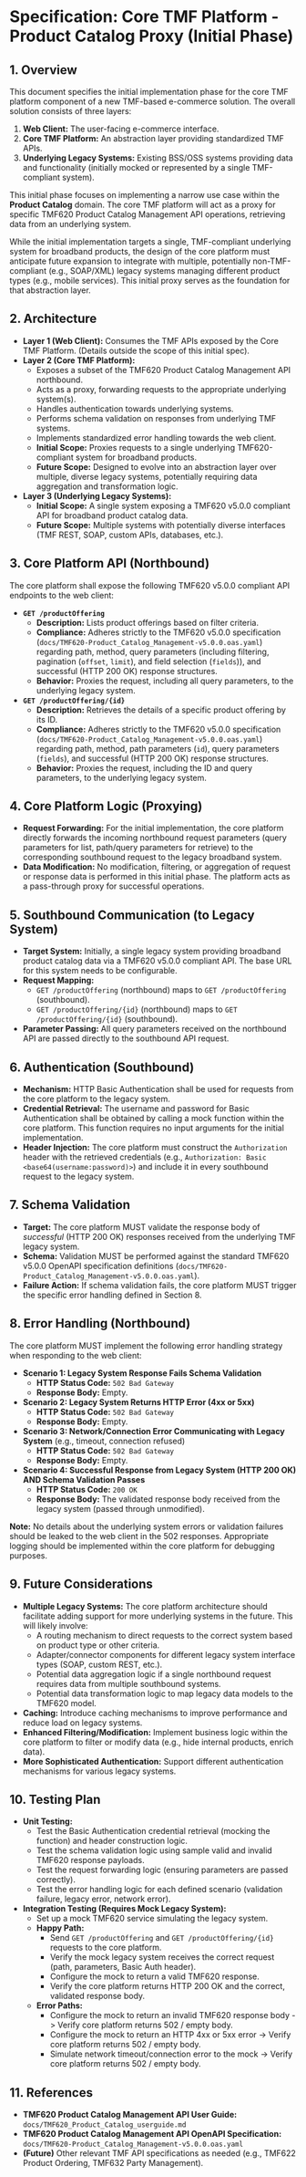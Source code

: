 # Specification: Core TMF Platform - Product Catalog Proxy (Initial Phase)

## 1. Overview

This document specifies the initial implementation phase for the core TMF platform component of a new TMF-based e-commerce solution. The overall solution consists of three layers:

1.  **Web Client:** The user-facing e-commerce interface.
2.  **Core TMF Platform:** An abstraction layer providing standardized TMF APIs.
3.  **Underlying Legacy Systems:** Existing BSS/OSS systems providing data and functionality (initially mocked or represented by a single TMF-compliant system).

This initial phase focuses on implementing a narrow use case within the **Product Catalog** domain. The core TMF platform will act as a proxy for specific TMF620 Product Catalog Management API operations, retrieving data from an underlying system.

While the initial implementation targets a single, TMF-compliant underlying system for broadband products, the design of the core platform must anticipate future expansion to integrate with multiple, potentially non-TMF-compliant (e.g., SOAP/XML) legacy systems managing different product types (e.g., mobile services). This initial proxy serves as the foundation for that abstraction layer.

## 2. Architecture

*   **Layer 1 (Web Client):** Consumes the TMF APIs exposed by the Core TMF Platform. (Details outside the scope of this initial spec).
*   **Layer 2 (Core TMF Platform):**
    *   Exposes a subset of the TMF620 Product Catalog Management API northbound.
    *   Acts as a proxy, forwarding requests to the appropriate underlying system(s).
    *   Handles authentication towards underlying systems.
    *   Performs schema validation on responses from underlying TMF systems.
    *   Implements standardized error handling towards the web client.
    *   **Initial Scope:** Proxies requests to a single underlying TMF620-compliant system for broadband products.
    *   **Future Scope:** Designed to evolve into an abstraction layer over multiple, diverse legacy systems, potentially requiring data aggregation and transformation logic.
*   **Layer 3 (Underlying Legacy Systems):**
    *   **Initial Scope:** A single system exposing a TMF620 v5.0.0 compliant API for broadband product catalog data.
    *   **Future Scope:** Multiple systems with potentially diverse interfaces (TMF REST, SOAP, custom APIs, databases, etc.).

## 3. Core Platform API (Northbound)

The core platform shall expose the following TMF620 v5.0.0 compliant API endpoints to the web client:

*   **`GET /productOffering`**
    *   **Description:** Lists product offerings based on filter criteria.
    *   **Compliance:** Adheres strictly to the TMF620 v5.0.0 specification (`docs/TMF620-Product_Catalog_Management-v5.0.0.oas.yaml`) regarding path, method, query parameters (including filtering, pagination (`offset`, `limit`), and field selection (`fields`)), and successful (HTTP 200 OK) response structures.
    *   **Behavior:** Proxies the request, including all query parameters, to the underlying legacy system.
*   **`GET /productOffering/{id}`**
    *   **Description:** Retrieves the details of a specific product offering by its ID.
    *   **Compliance:** Adheres strictly to the TMF620 v5.0.0 specification (`docs/TMF620-Product_Catalog_Management-v5.0.0.oas.yaml`) regarding path, method, path parameters (`id`), query parameters (`fields`), and successful (HTTP 200 OK) response structures.
    *   **Behavior:** Proxies the request, including the ID and query parameters, to the underlying legacy system.

## 4. Core Platform Logic (Proxying)

*   **Request Forwarding:** For the initial implementation, the core platform directly forwards the incoming northbound request parameters (query parameters for list, path/query parameters for retrieve) to the corresponding southbound request to the legacy broadband system.
*   **Data Modification:** No modification, filtering, or aggregation of request or response data is performed in this initial phase. The platform acts as a pass-through proxy for successful operations.

## 5. Southbound Communication (to Legacy System)

*   **Target System:** Initially, a single legacy system providing broadband product catalog data via a TMF620 v5.0.0 compliant API. The base URL for this system needs to be configurable.
*   **Request Mapping:**
    *   `GET /productOffering` (northbound) maps to `GET /productOffering` (southbound).
    *   `GET /productOffering/{id}` (northbound) maps to `GET /productOffering/{id}` (southbound).
*   **Parameter Passing:** All query parameters received on the northbound API are passed directly to the southbound API request.

## 6. Authentication (Southbound)

*   **Mechanism:** HTTP Basic Authentication shall be used for requests from the core platform to the legacy system.
*   **Credential Retrieval:** The username and password for Basic Authentication shall be obtained by calling a mock function within the core platform. This function requires no input arguments for the initial implementation.
*   **Header Injection:** The core platform must construct the `Authorization` header with the retrieved credentials (e.g., `Authorization: Basic <base64(username:password)>`) and include it in every southbound request to the legacy system.

## 7. Schema Validation

*   **Target:** The core platform MUST validate the response body of *successful* (HTTP 200 OK) responses received from the underlying TMF legacy system.
*   **Schema:** Validation MUST be performed against the standard TMF620 v5.0.0 OpenAPI specification definitions (`docs/TMF620-Product_Catalog_Management-v5.0.0.oas.yaml`).
*   **Failure Action:** If schema validation fails, the core platform MUST trigger the specific error handling defined in Section 8.

## 8. Error Handling (Northbound)

The core platform MUST implement the following error handling strategy when responding to the web client:

*   **Scenario 1: Legacy System Response Fails Schema Validation**
    *   **HTTP Status Code:** `502 Bad Gateway`
    *   **Response Body:** Empty.
*   **Scenario 2: Legacy System Returns HTTP Error (4xx or 5xx)**
    *   **HTTP Status Code:** `502 Bad Gateway`
    *   **Response Body:** Empty.
*   **Scenario 3: Network/Connection Error Communicating with Legacy System** (e.g., timeout, connection refused)
    *   **HTTP Status Code:** `502 Bad Gateway`
    *   **Response Body:** Empty.
*   **Scenario 4: Successful Response from Legacy System (HTTP 200 OK) AND Schema Validation Passes**
    *   **HTTP Status Code:** `200 OK`
    *   **Response Body:** The validated response body received from the legacy system (passed through unmodified).

**Note:** No details about the underlying system errors or validation failures should be leaked to the web client in the 502 responses. Appropriate logging should be implemented within the core platform for debugging purposes.

## 9. Future Considerations

*   **Multiple Legacy Systems:** The core platform architecture should facilitate adding support for more underlying systems in the future. This will likely involve:
    *   A routing mechanism to direct requests to the correct system based on product type or other criteria.
    *   Adapter/connector components for different legacy system interface types (SOAP, custom REST, etc.).
    *   Potential data aggregation logic if a single northbound request requires data from multiple southbound systems.
    *   Potential data transformation logic to map legacy data models to the TMF620 model.
*   **Caching:** Introduce caching mechanisms to improve performance and reduce load on legacy systems.
*   **Enhanced Filtering/Modification:** Implement business logic within the core platform to filter or modify data (e.g., hide internal products, enrich data).
*   **More Sophisticated Authentication:** Support different authentication mechanisms for various legacy systems.

## 10. Testing Plan

*   **Unit Testing:**
    *   Test the Basic Authentication credential retrieval (mocking the function) and header construction logic.
    *   Test the schema validation logic using sample valid and invalid TMF620 response payloads.
    *   Test the request forwarding logic (ensuring parameters are passed correctly).
    *   Test the error handling logic for each defined scenario (validation failure, legacy error, network error).
*   **Integration Testing (Requires Mock Legacy System):**
    *   Set up a mock TMF620 service simulating the legacy system.
    *   **Happy Path:**
        *   Send `GET /productOffering` and `GET /productOffering/{id}` requests to the core platform.
        *   Verify the mock legacy system receives the correct request (path, parameters, Basic Auth header).
        *   Configure the mock to return a valid TMF620 response.
        *   Verify the core platform returns HTTP 200 OK and the correct, validated response body.
    *   **Error Paths:**
        *   Configure the mock to return an invalid TMF620 response body -> Verify core platform returns 502 / empty body.
        *   Configure the mock to return an HTTP 4xx or 5xx error -> Verify core platform returns 502 / empty body.
        *   Simulate network timeout/connection error to the mock -> Verify core platform returns 502 / empty body.

## 11. References

*   **TMF620 Product Catalog Management API User Guide:** `docs/TMF620_Product_Catalog_userguide.md`
*   **TMF620 Product Catalog Management API OpenAPI Specification:** `docs/TMF620-Product_Catalog_Management-v5.0.0.oas.yaml`
*   **(Future)** Other relevant TMF API specifications as needed (e.g., TMF622 Product Ordering, TMF632 Party Management).
